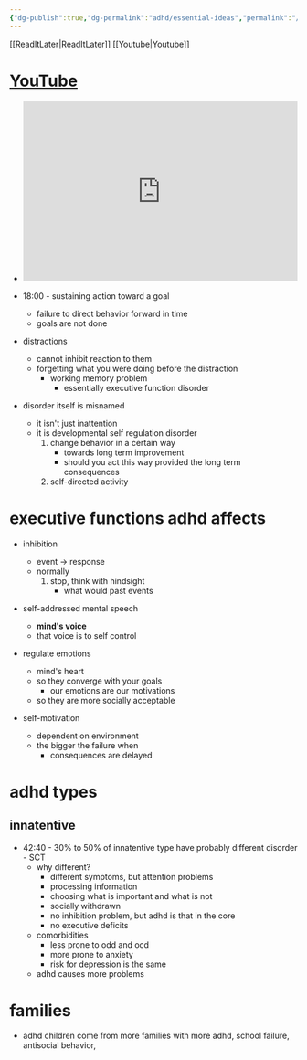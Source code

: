 ```yaml
---
{"dg-publish":true,"dg-permalink":"adhd/essential-ideas","permalink":"/adhd/essential-ideas/","dgHomeLink":false,"dgPassFrontmatter":false}
---
```



[[ReadItLater|ReadItLater]] [[Youtube|Youtube]]

# [YouTube](https://www.youtube.com/watch?v=SCAGc-rkIfo)

- <iframe width="100%" height="315" src="https://www.youtube.com/embed/SCAGc-rkIfo" title="YouTube video player" frameborder="0" allow="accelerometer; autoplay; clipboard-write; encrypted-media; gyroscope; picture-in-picture" allowfullscreen></iframe>
- 18:00 - sustaining action toward a goal
	- failure to direct behavior forward in time
	- goals are not done

- distractions
	- cannot inhibit reaction to them
	- forgetting what you were doing before the distraction
		- working memory problem
			- essentially executive function disorder

- disorder itself is misnamed
	- it isn't just inattention
	- it is developmental self regulation disorder
		1. change behavior in a certain way
			- towards long term improvement
			- should you act this way provided the long term consequences
		2. self-directed activity

# executive functions adhd affects
- inhibition
	- event -> response
	- normally
		1. stop, think with hindsight
			- what would past events 
- self-addressed mental speech
	- **mind's voice**
	- that voice is to self control

- regulate emotions
	- mind's heart
	- so they converge with your goals
		- our emotions are our motivations
	- so they are more socially acceptable

- self-motivation
	- dependent on environment
	- the bigger the failure when
		- consequences are delayed

# adhd types

## innatentive
- 42:40 - 30% to 50% of innatentive type have probably different disorder - SCT
	- why different?
		- different symptoms, but attention problems
		- processing information
		- choosing what is important and what is not
		- socially withdrawn
		- no inhibition problem, but adhd is that in the core
		- no executive deficits
	- comorbidities
		- less prone to odd and ocd
		- more prone to anxiety
		- risk for depression is the same
	- adhd causes more problems



# families
- adhd children come from more families with more adhd, school failure, antisocial behavior,
